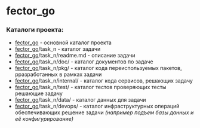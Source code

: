 # fector_go


### Каталоги проекта:

- [fector_go](https://github.com/mudor-mt-dm/fector_go) - основной каталог проекта
- [fector_go](https://github.com/mudor-mt-dm/fector_go)/task_n - каталог задачи
- [fector_go](https://github.com/mudor-mt-dm/fector_go)/task_n/readme.md - описание задачи
- [fector_go](https://github.com/mudor-mt-dm/fector_go)/task_n/doc/ - каталог документов по задаче
- [fector_go](https://github.com/mudor-mt-dm/fector_go)/task_n/pkg/ - каталог кода переиспользуемых пакетов, рразработанных в рамках задачи
- [fector_go](https://github.com/mudor-mt-dm/fector_go)/task_n/internal/ - каталог кода сервисов, решающих задачу
- [fector_go](https://github.com/mudor-mt-dm/fector_go)/task_n/test/ - каталог тестов проверяющих тесты решающие задачу
- [fector_go](https://github.com/mudor-mt-dm/fector_go)/task_n/data/ -  каталог данных для задачи
- [fector_go](https://github.com/mudor-mt-dm/fector_go)/task_n/devops/ - каталог инфраструктурных операций обеспечивающих решение задачи _(например подъем базы данных и её конфигурирование)_
